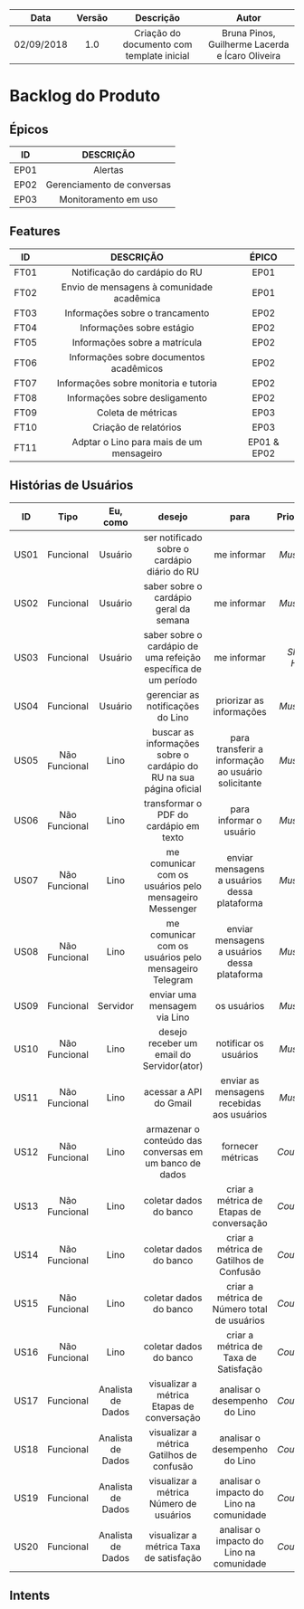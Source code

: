 | Data       | Versão | Descrição            | Autor             |
|:----------:|:------:|:--------------------:|:-----------------:|
| 02/09/2018 | 1.0 | Criação do documento com template inicial  |Bruna Pinos, Guilherme Lacerda e Ícaro Oliveira|

# Backlog do Produto

## Épicos

|ID| DESCRIÇÃO|
|:--:|:--:|
|EP01|Alertas|
|EP02|Gerenciamento de conversas|
|EP03|Monitoramento em uso|

## Features

|ID|DESCRIÇÃO|ÉPICO|
|:--:|:---:|:---:|
|FT01|Notificação do cardápio do RU| EP01|
|FT02|Envio de mensagens à comunidade acadêmica| EP01|
|FT03|Informações sobre o trancamento| EP02|
|FT04|Informações sobre estágio| EP02|
|FT05|Informações sobre a matrícula| EP02|
|FT06|Informações sobre documentos acadêmicos| EP02|
|FT07|Informações sobre monitoria e tutoria| EP02|
|FT08|Informações sobre desligamento|EP02|
|FT09|Coleta de métricas|EP03|
|FT10|Criação de relatórios|EP03|
|FT11|Adptar o Lino para mais de um mensageiro| EP01 & EP02|

## Histórias de Usuários

|ID|Tipo|Eu, como|desejo|para|Priorização|_Feature_|
|:--:|:--:|:--:|:--:|:--:|:--:|:--:|
|US01|Funcional|Usuário|ser notificado sobre o cardápio diário do RU|me informar|_Must Have_|FT01|
|US02|Funcional|Usuário|saber sobre o cardápio geral da semana|me informar|_Must Have_|FT01|
|US03|Funcional|Usuário|saber sobre o cardápio de uma refeição específica de um período|me informar|_Should Have_|FT01|
|US04|Funcional|Usuário|gerenciar as notificações do Lino|priorizar as informações|_Must Have_|FT01 & FT02|
|US05|Não Funcional|Lino|buscar as informações sobre o cardápio do RU na sua página oficial| para transferir a informação ao usuário solicitante|_Must Have_|FT01|
|US06|Não Funcional|Lino|transformar o PDF do cardápio em texto| para informar o usuário| _Must Have_|FT01|
|US07|Não Funcional|Lino|me comunicar com os usuários pelo mensageiro Messenger|enviar mensagens a usuários dessa plataforma|_Must Have_|FT11|
|US08|Não Funcional|Lino|me comunicar com os usuários pelo mensageiro Telegram|enviar mensagens a usuários dessa plataforma|_Must Have_|FT11|
|US09|Funcional|Servidor|enviar uma mensagem via Lino|os usuários|_Must Have_|FT02|
|US10|Não Funcional|Lino|desejo receber um email do Servidor(ator)|notificar os usuários|_Must Have_|FT02|
|US11|Não Funcional|Lino|acessar a API do Gmail|enviar as mensagens recebidas aos usuários|_Must Have_|FT02|
|US12|Não Funcional|Lino|armazenar o conteúdo das conversas em um banco de dados|fornecer métricas|_Could Have_|FT09 & FT10|
|US13|Não Funcional|Lino|coletar dados do banco|criar a métrica de Etapas de conversação|_Could Have_|FT09 & FT10|
|US14|Não Funcional|Lino|coletar dados do banco|criar a métrica de Gatilhos de Confusão|_Could Have_|FT09 & FT10|
|US15|Não Funcional|Lino|coletar dados do banco|criar a métrica de Número total de usuários|_Could Have_|FT09 & FT10|
|US16|Não Funcional|Lino|coletar dados do banco|criar a métrica de Taxa de Satisfação|_Could Have_|FT09 & FT10|
|US17|Funcional|Analista de Dados|visualizar a métrica Etapas de conversação|analisar o desempenho do Lino|_Could Have_|FT10|
|US18|Funcional|Analista de Dados|visualizar a métrica Gatilhos de confusão|analisar o desempenho do Lino|_Could Have_|FT10|
|US19|Funcional|Analista de Dados|visualizar a métrica Número de usuários|analisar o impacto do Lino na comunidade|_Could Have_|FT10|
|US20|Funcional|Analista de Dados|visualizar a métrica Taxa de satisfação|analisar o impacto do Lino na comunidade|_Could Have_|FT10|

## Intents
